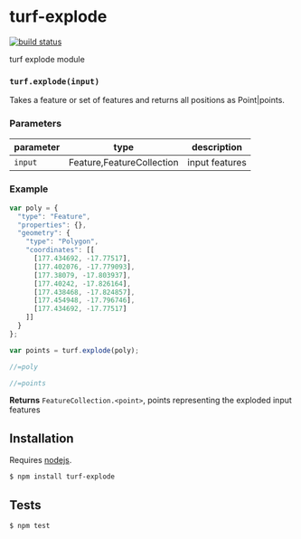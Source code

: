 # turf-explode

[![build status](https://secure.travis-ci.org/Turfjs/turf-explode.png)](http://travis-ci.org/Turfjs/turf-explode)

turf explode module


### `turf.explode(input)`

Takes a feature or set of features and returns all positions as
Point|points.


### Parameters

| parameter | type                       | description    |
| --------- | -------------------------- | -------------- |
| `input`   | Feature\,FeatureCollection | input features |


### Example

```js
var poly = {
  "type": "Feature",
  "properties": {},
  "geometry": {
    "type": "Polygon",
    "coordinates": [[
      [177.434692, -17.77517],
      [177.402076, -17.779093],
      [177.38079, -17.803937],
      [177.40242, -17.826164],
      [177.438468, -17.824857],
      [177.454948, -17.796746],
      [177.434692, -17.77517]
    ]]
  }
};

var points = turf.explode(poly);

//=poly

//=points
```


**Returns** `FeatureCollection.<point>`, points representing the exploded input features

## Installation

Requires [nodejs](http://nodejs.org/).

```sh
$ npm install turf-explode
```

## Tests

```sh
$ npm test
```


